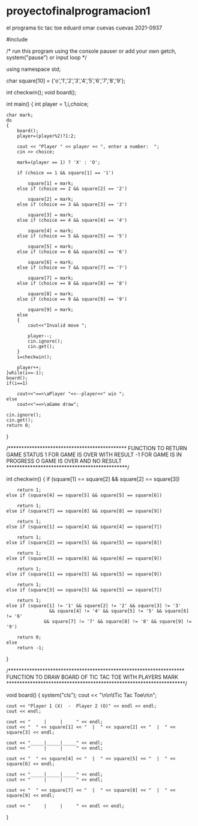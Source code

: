# proyectofinalprogramacion1
el programa tic tac toe eduard omar cuevas cuevas 2021-0937


#include <iostream>

/* run this program using the console pauser or add your own getch, system("pause") or input loop */

using namespace std;

char square[10] = {'o','1','2','3','4','5','6','7','8','9'};

int checkwin();
void board();

int main()
{
	int player = 1,i,choice;

    char mark;
    do
    {
        board();
        player=(player%2)?1:2;

        cout << "Player " << player << ", enter a number:  ";
        cin >> choice;

        mark=(player == 1) ? 'X' : 'O';

        if (choice == 1 && square[1] == '1')

            square[1] = mark;
        else if (choice == 2 && square[2] == '2')

            square[2] = mark;
        else if (choice == 3 && square[3] == '3')

            square[3] = mark;
        else if (choice == 4 && square[4] == '4')

            square[4] = mark;
        else if (choice == 5 && square[5] == '5')

            square[5] = mark;
        else if (choice == 6 && square[6] == '6')

            square[6] = mark;
        else if (choice == 7 && square[7] == '7')

            square[7] = mark;
        else if (choice == 8 && square[8] == '8')

            square[8] = mark;
        else if (choice == 9 && square[9] == '9')

            square[9] = mark;
        else
        {
            cout<<"Invalid move ";

            player--;
            cin.ignore();
            cin.get();
        }
        i=checkwin();

        player++;
    }while(i==-1);
    board();
    if(i==1)

        cout<<"==>\aPlayer "<<--player<<" win ";
    else
        cout<<"==>\aGame draw";

    cin.ignore();
    cin.get();
    return 0;
}

/*********************************************
    FUNCTION TO RETURN GAME STATUS
    1 FOR GAME IS OVER WITH RESULT
    -1 FOR GAME IS IN PROGRESS
    O GAME IS OVER AND NO RESULT
**********************************************/

int checkwin()
{
    if (square[1] == square[2] && square[2] == square[3])

        return 1;
    else if (square[4] == square[5] && square[5] == square[6])

        return 1;
    else if (square[7] == square[8] && square[8] == square[9])

        return 1;
    else if (square[1] == square[4] && square[4] == square[7])

        return 1;
    else if (square[2] == square[5] && square[5] == square[8])

        return 1;
    else if (square[3] == square[6] && square[6] == square[9])

        return 1;
    else if (square[1] == square[5] && square[5] == square[9])

        return 1;
    else if (square[3] == square[5] && square[5] == square[7])

        return 1;
    else if (square[1] != '1' && square[2] != '2' && square[3] != '3' 
                    && square[4] != '4' && square[5] != '5' && square[6] != '6' 
                  && square[7] != '7' && square[8] != '8' && square[9] != '9')

        return 0;
    else
        return -1;
}


/*******************************************************************
     FUNCTION TO DRAW BOARD OF TIC TAC TOE WITH PLAYERS MARK
********************************************************************/


void board()
{
    system("cls");
    cout << "\n\n\tTic Tac Toe\n\n";

    cout << "Player 1 (X)  -  Player 2 (O)" << endl << endl;
    cout << endl;

    cout << "     |     |     " << endl;
    cout << "  " << square[1] << "  |  " << square[2] << "  |  " << square[3] << endl;

    cout << "_____|_____|_____" << endl;
    cout << "     |     |     " << endl;

    cout << "  " << square[4] << "  |  " << square[5] << "  |  " << square[6] << endl;

    cout << "_____|_____|_____" << endl;
    cout << "     |     |     " << endl;

    cout << "  " << square[7] << "  |  " << square[8] << "  |  " << square[9] << endl;

    cout << "     |     |     " << endl << endl;
}
